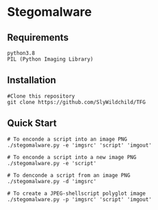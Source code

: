 # Stegomalware

## Requirements
    python3.8
    PIL (Python Imaging Library)

## Installation

    #Clone this repository
    git clone https://github.com/SlyWildchild/TFG

## Quick Start

    # To enconde a script into an image PNG
    ./stegomalware.py -e 'imgsrc' 'script' 'imgout'

    # To enconde a script into a new image PNG
    ./stegomalware.py -e 'script'

    # To denconde a script from an image PNG
    ./stegomalware.py -d 'imgsrc'

    # To create a JPEG-shellscript polyglot image
    ./stegomalware.py -p 'imgsrc' 'script' 'imgout'
